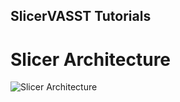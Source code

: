 ## SlicerVASST Tutorials

# Slicer Architecture 

![Slicer Architecture](https://github.com/lgroves6/SlicerVAASTTutorials.github.io/blob/master/Media/Slicer%20Map.PNG)


